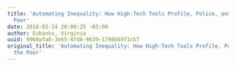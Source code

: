 ```yaml
---
title: 'Automating Inequality: How High-Tech Tools Profile, Police, and Punish the
  Poor'
date: 2018-02-24 20:00:25 -05:00
author: Eubanks, Virginia
uuid: 9968afa8-3e65-4fd6-9639-1798669f1cb7
original_title: 'Automating Inequality: How High-Tech Tools Profile, Police, and Punish
  the Poor'
---
```


